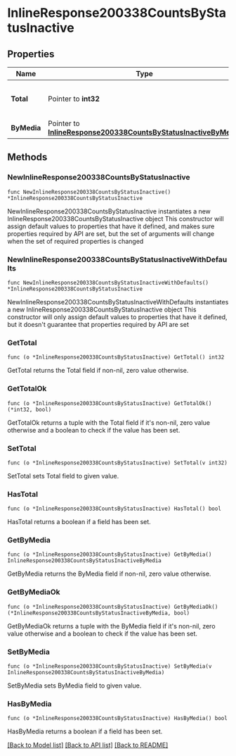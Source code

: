 # InlineResponse200338CountsByStatusInactive

## Properties

Name | Type | Description | Notes
------------ | ------------- | ------------- | -------------
**Total** | Pointer to **int32** | The total number of inactive ports | [optional] 
**ByMedia** | Pointer to [**InlineResponse200338CountsByStatusInactiveByMedia**](InlineResponse200338CountsByStatusInactiveByMedia.md) |  | [optional] 

## Methods

### NewInlineResponse200338CountsByStatusInactive

`func NewInlineResponse200338CountsByStatusInactive() *InlineResponse200338CountsByStatusInactive`

NewInlineResponse200338CountsByStatusInactive instantiates a new InlineResponse200338CountsByStatusInactive object
This constructor will assign default values to properties that have it defined,
and makes sure properties required by API are set, but the set of arguments
will change when the set of required properties is changed

### NewInlineResponse200338CountsByStatusInactiveWithDefaults

`func NewInlineResponse200338CountsByStatusInactiveWithDefaults() *InlineResponse200338CountsByStatusInactive`

NewInlineResponse200338CountsByStatusInactiveWithDefaults instantiates a new InlineResponse200338CountsByStatusInactive object
This constructor will only assign default values to properties that have it defined,
but it doesn't guarantee that properties required by API are set

### GetTotal

`func (o *InlineResponse200338CountsByStatusInactive) GetTotal() int32`

GetTotal returns the Total field if non-nil, zero value otherwise.

### GetTotalOk

`func (o *InlineResponse200338CountsByStatusInactive) GetTotalOk() (*int32, bool)`

GetTotalOk returns a tuple with the Total field if it's non-nil, zero value otherwise
and a boolean to check if the value has been set.

### SetTotal

`func (o *InlineResponse200338CountsByStatusInactive) SetTotal(v int32)`

SetTotal sets Total field to given value.

### HasTotal

`func (o *InlineResponse200338CountsByStatusInactive) HasTotal() bool`

HasTotal returns a boolean if a field has been set.

### GetByMedia

`func (o *InlineResponse200338CountsByStatusInactive) GetByMedia() InlineResponse200338CountsByStatusInactiveByMedia`

GetByMedia returns the ByMedia field if non-nil, zero value otherwise.

### GetByMediaOk

`func (o *InlineResponse200338CountsByStatusInactive) GetByMediaOk() (*InlineResponse200338CountsByStatusInactiveByMedia, bool)`

GetByMediaOk returns a tuple with the ByMedia field if it's non-nil, zero value otherwise
and a boolean to check if the value has been set.

### SetByMedia

`func (o *InlineResponse200338CountsByStatusInactive) SetByMedia(v InlineResponse200338CountsByStatusInactiveByMedia)`

SetByMedia sets ByMedia field to given value.

### HasByMedia

`func (o *InlineResponse200338CountsByStatusInactive) HasByMedia() bool`

HasByMedia returns a boolean if a field has been set.


[[Back to Model list]](../README.md#documentation-for-models) [[Back to API list]](../README.md#documentation-for-api-endpoints) [[Back to README]](../README.md)


